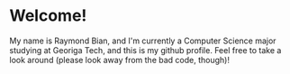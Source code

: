 # Welcome!
My name is Raymond Bian, and I'm currently a Computer Science major studying at Georiga Tech, and this is my github profile. Feel free to take a look around (please look away from the bad code, though)!
<!---
raybbian/raybbian is a ✨ special ✨ repository because its `README.md` (this file) appears on your GitHub profile.
You can click the Preview link to take a look at your changes.
--->
